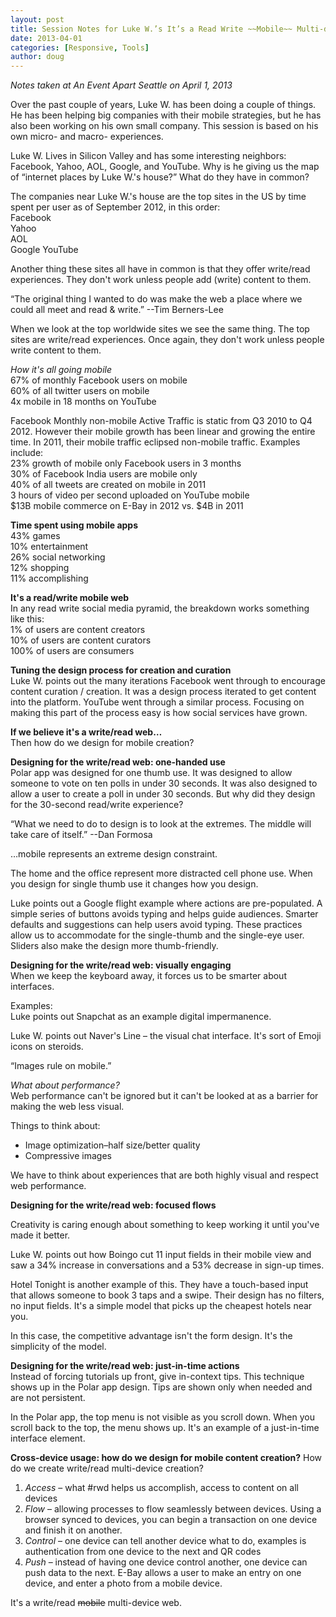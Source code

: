 ```yaml
---
layout: post
title: Session Notes for Luke W.’s It’s a Read Write ~~Mobile~~ Multi-device Web at An Event Apart Seattle 2013
date: 2013-04-01
categories: [Responsive, Tools]
author: doug
---
```

*Notes taken at An Event Apart Seattle on April 1, 2013*

Over the past couple of years, Luke W. has been doing a couple of things. He has been helping big companies with their mobile strategies, but he has also been working on his own small company. This session is based on his own micro- and macro- experiences.

Luke W. Lives in Silicon Valley and has some interesting neighbors: Facebook, Yahoo, AOL, Google, and YouTube. Why is he giving us the map of “internet places by Luke W.'s house?” What do they have in common?

The companies near Luke W.'s house are the top sites in the US by time spent per user as of September 2012, in this order:  
Facebook  
Yahoo  
AOL  
Google
YouTube  

Another thing these sites all have in common is that they offer write/read experiences. They don't work unless people add (write) content to them.

“The original thing I wanted to do was make the web a place where we could all meet and read & write.” --Tim Berners-Lee

When we look at the top worldwide sites we see the same thing. The top sites are write/read experiences. Once again, they don't work unless people write content to them.

*How it's all going mobile*  
67% of monthly Facebook users on mobile  
60% of all twitter users on mobile  
4x mobile in 18 months on YouTube  

Facebook Monthly non-mobile Active Traffic is static from Q3 2010 to Q4 2012. However their mobile growth has been linear and growing the entire time. In 2011, their mobile traffic eclipsed non-mobile traffic. Examples include:  
23% growth of mobile only Facebook users in 3 months  
30% of Facebook India users are mobile only  
40% of all tweets are created on mobile in 2011  
3 hours of video per second uploaded on YouTube mobile  
$13B mobile commerce on E-Bay in 2012 vs. $4B in 2011  

**Time spent using mobile apps**  
43% games  
10% entertainment  
26% social networking  
12% shopping  
11% accomplishing  

**It's a read/write mobile web**  
In any read write social media pyramid, the breakdown works something like this:  
1% of users are content creators  
10% of users are content curators  
100% of users are consumers

**Tuning the design process for creation and curation**  
Luke W. points out the many iterations Facebook went through to encourage content curation / creation. It was a design process iterated to get content into the platform. YouTube went through a similar process. Focusing on making this part of the process easy is how social services have grown.

**If we believe it's a write/read web…**  
Then how do we design for mobile creation?

**Designing for the write/read web: one-handed use**  
Polar app was designed for one thumb use. It was designed to allow someone to vote on ten polls in under 30 seconds. It was also designed to allow a user to create a poll in under 30 seconds. But why did they design for the 30-second read/write experience?

“What we need to do to design is to look at the extremes. The middle will take care of itself.”
--Dan Formosa

…mobile represents an extreme design constraint.

The home and the office represent more distracted cell phone use. When you design for single thumb use it changes how you design. 

Luke points out a Google flight example where actions are pre-populated. A simple series of buttons avoids typing and helps guide audiences. Smarter defaults and suggestions can help users avoid typing. These practices allow us to accommodate for the single-thumb and the single-eye user. Sliders also make the design more thumb-friendly.  

**Designing for the write/read web: visually engaging**  
When we keep the keyboard away, it forces us to be smarter about interfaces.  

Examples:  
Luke points out Snapchat as an example digital impermanence.  

Luke W. points out Naver's Line – the visual chat interface.  It's sort of Emoji icons on steroids.  

“Images rule on mobile.”

*What about performance?*  
Web performance can't be ignored but it can't be looked at as a barrier for making the web less visual.

Things to think about:  
- Image optimization–half size/better quality  
- Compressive images  

We have to think about experiences that are both highly visual and respect web performance.  

**Designing for the write/read web: focused flows**  

Creativity is caring enough about something to keep working it until you've made it better.  

Luke W. points out how Boingo cut 11 input fields in their mobile view and saw a 34% increase in conversations and a 53% decrease in sign-up times.  

Hotel Tonight is another example of this. They have a touch-based input that allows someone to book 3 taps and a swipe. Their design has no filters, no input fields. It's a simple model that picks up the cheapest hotels near you.

In this case, the competitive advantage isn't the form design. It's the simplicity of the model.

**Designing for the write/read web: just-in-time actions**  
Instead of forcing tutorials up front, give in-context tips. This technique shows up in the Polar app design. Tips are shown only when needed and are not persistent.

In the Polar app, the top menu is not visible as you scroll down. When you scroll back to the top, the menu shows up. It's an example of a just-in-time interface element.

**Cross-device usage: how do we design for mobile content creation?**
How do we create write/read multi-device creation?  
1. *Access* – what #rwd helps us accomplish, access to content on all devices  
2. *Flow* – allowing processes to flow seamlessly between devices. Using a browser synced to devices, you can begin a transaction on one device and finish it on another.  
3. *Control* – one device can tell another device what to do, examples is authentication from one device to the next and QR codes  
4. *Push* – instead of having one device control another, one device can push data to the next. E-Bay allows a user to make an entry on one device, and enter a photo from a mobile device.  

It's a write/read ~~mobile~~ multi-device web.